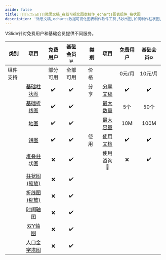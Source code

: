 ```yaml
---
aside: false
title: 🥉🥇🥈📈📉📊🧡💛💚微思文稿_在线可视化图表制作_echarts图表组件_柱状图
description: '微思文稿,echarts数据可视化图表制作软件工具,5妙出图,如何制作柱状图,条图,柱形图,横向柱状图,堆叠柱状图,百分条图'
---
```


VSlide针对免费用户和基础会员提供不同服务。

| 类别 |  项目   | 免费用户  |  基础会员:boom:  | | 类别 |  项目   | 免费用户  |  基础会员:boom:  |
| ---- | :----:  | :----:  | :----:  | ---- | ---- | :----:  | :----:  | :----:  |
| 组件支持  |  | 部分可用  | 全部可用 || 价格  |   | 0元/月 | 10元/月 |
|   | [基础柱状图](../atom/bar.md)| :heavy_check_mark:  | :heavy_check_mark: || 分享 | [分享文稿](../doc/shared-slides.md) | :heavy_check_mark: | :heavy_check_mark:  |
|   | [基础折线图](../atom/line.md)| :heavy_check_mark:  | :heavy_check_mark: ||  | [最大数量](../doc/account.md#存储空间) | 5个 | 50个  |
|   | [地图](../atom/map.md)| :heavy_check_mark:  | :heavy_check_mark: ||  | [最大容量](../doc/account.md#存储空间) | 10M | 100M  |
|   | [饼图](../atom/pie.md)| :heavy_check_mark:  | :heavy_check_mark: || 使用 | [使用文档](../doc/concept.md) | :heavy_check_mark: | :heavy_check_mark:  |
|   | [堆叠柱状图](../atom/bar.md#堆叠柱状图)| :x:  | :heavy_check_mark: ||  | 使用咨询 :speech_balloon: | :x: | :heavy_check_mark:  |
|   | [柱状图(缩放)](../atom/bar.md#柱状图-缩放)| :x:  | :heavy_check_mark: |
|   | [折线图(缩放)](../atom/line.md#折线图-缩放)| :x:  | :heavy_check_mark: |
|   | [时间轴图](../atom/bar.md#柱状图-时间轴)| :x:  | :heavy_check_mark: |
|   | [双Y轴图](../atom/bar.md#双坐标轴)| :x:  | :heavy_check_mark: |
|   | [人口金字塔图](../atom/other-chart.md#人口金字塔图)| :x:  | :heavy_check_mark: |
